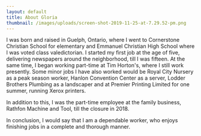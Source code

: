 ```yaml
---
layout: default
title: About Gloria
thumbnail: /images/uploads/screen-shot-2019-11-25-at-7.29.52-pm.png
---
```

I was born and raised in Guelph, Ontario, where I went to Cornerstone Christian School for elementary and Emmanuel Christian High School where I was voted class valedictorian. I started my first job at the age of five, delivering newspapers around the neighborhood, till I was fifteen. At the same time, I began working part-time at Tim Horton's, where I still work presently. Some minor jobs I have also worked would be Royal City Nursery as a peak season worker, Hanlon Convention Center as a server, Lodder Brothers Plumbing as a landscaper and at Premier Printing Limited for one summer, running Xerox printers. 

In addition to this, I was the part-time employee at the family business, Rathfon Machine and Tool, till the closure in 2018.

In conclusion, I would say that I am a dependable worker, who enjoys finishing jobs in a complete and thorough manner.
